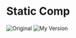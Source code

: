 # Static Comp

![Original]('assets/photos/static-comp-challenge-3.png')
![My Version]('assets/photos/my-version.png')
